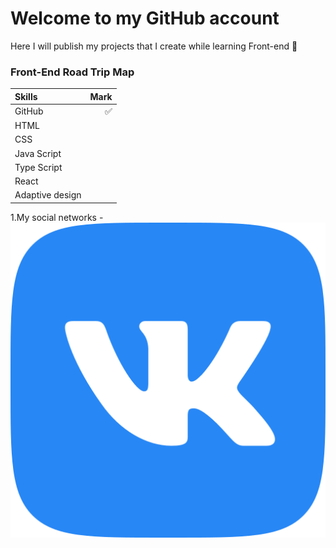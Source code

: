 # Welcome to my GitHub account

Here I will publish my projects that I create while learning Front-end 📖  

### Front-End Road Trip Map

Skills | Mark
:------|----:
GitHub|✅
HTML|
CSS|
Java Script|
Type Script|
React|
Adaptive design|

1.My social networks
    -[![VK](/vk_5968835.png)](https://vk.com/id377592112)